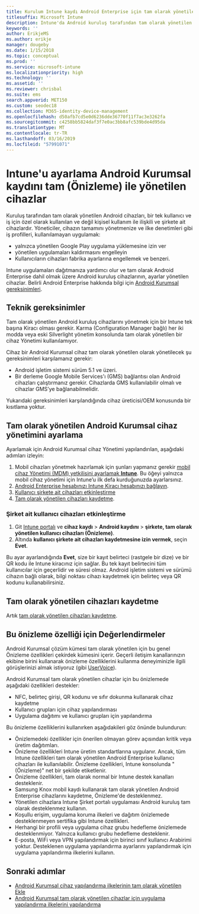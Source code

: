 ```yaml
---
title: Kurulum Intune kaydı Android Enterprise için tam olarak yönetilen cihazlar
titlesuffix: Microsoft Intune
description: Intune'da Android kuruluş tarafından tam olarak yönetilen cihazları kaydetmeyi öğrenin.
keywords: ''
author: ErikjeMS
ms.author: erikje
manager: dougeby
ms.date: 1/15/2018
ms.topic: conceptual
ms.prod: ''
ms.service: microsoft-intune
ms.localizationpriority: high
ms.technology: ''
ms.assetid: ''
ms.reviewer: chrisbal
ms.suite: ems
search.appverid: MET150
ms.custom: seodec18
ms.collection: M365-identity-device-management
ms.openlocfilehash: d50afb7cd5e0d6236dde36770f11f7ac3e3262fa
ms.sourcegitcommit: c4258bb5824daf3f7e0ac3bb8afc539bde4d95da
ms.translationtype: MT
ms.contentlocale: tr-TR
ms.lasthandoff: 03/16/2019
ms.locfileid: "57991071"
---
```

# <a name="set-up-intune-enrollment-of-android-enterprise-fully-managed-devices-preview"></a>Intune'u ayarlama Android Kurumsal kaydını tam (Önizleme) ile yönetilen cihazlar

Kuruluş tarafından tam olarak yönetilen Android cihazları, bir tek kullanıcı ve iş için özel olarak kullanılan ve değil kişisel kullanım ile ilişkili ve şirkete ait cihazlardır. Yöneticiler, cihazın tamamını yönetmenize ve ilke denetimleri gibi iş profilleri, kullanılamayan uygulamak:
- yalnızca yönetilen Google Play uygulama yüklemesine izin ver
- yönetilen uygulamaları kaldırmasını engelleyin
- Kullanıcıların cihazları fabrika ayarlarına engellemek ve benzeri.

Intune uygulamaları dağıtmanıza yardımcı olur ve tam olarak Android Enterprise dahil olmak üzere Android kuruluş cihazlarının, ayarlar yönetilen cihazlar. Belirli Android Enterprise hakkında bilgi için [Android Kurumsal gereksinimleri](https://support.google.com/work/android/answer/6174145?hl=en&ref_topic=6151012).

## <a name="technical-requirements"></a>Teknik gereksinimler

Tam olarak yönetilen Android kuruluş cihazlarını yönetmek için bir Intune tek başına Kiracı olması gerekir. Karma (Configuration Manager bağlı) her iki modda veya eski Silverlight yönetim konsolunda tam olarak yönetilen bir cihaz Yönetimi kullanılamıyor.

Cihaz bir Android Kurumsal cihaz tam olarak yönetilen olarak yönetilecek şu gereksinimleri karşılamanız gerekir:

- Android işletim sistemi sürüm 5.1 ve üzeri.
- Bir derleme Google Mobile Services'ı (GMS) bağlantısı olan Android cihazları çalıştırmanız gerekir. Cihazlarda GMS kullanılabilir olmalı ve cihazlar GMS’ye bağlanabilmelidir.

Yukarıdaki gereksinimleri karşılandığında cihaz üreticisi/OEM konusunda bir kısıtlama yoktur.

## <a name="set-up-android-enterprise-fully-managed-device-management"></a>Tam olarak yönetilen Android Kurumsal cihaz yönetimini ayarlama

Ayarlamak için Android Kurumsal cihaz Yönetimi yapılandırılan, aşağıdaki adımları izleyin:

1. Mobil cihazları yönetmek hazırlamak için şunları yapmanız gerekir [mobil cihaz Yönetimi (MDM) yetkilisini ayarlamak **Intune**](mdm-authority-set.md). Bu öğeyi yalnızca mobil cihaz yönetimi için Intune’u ilk defa kurduğunuzda ayarlarsınız.
2. [Android Enterprise hesabınızı Intune Kiracı hesabınızı bağlayın](connect-intune-android-enterprise.md).
3. [Kullanıcı şirkete ait cihazları etkinleştirme](#enable-corporate-owned-user-devices)
4. [Tam olarak yönetilen cihazları kaydetme](#enroll-the-fully-managed-devices).

### <a name="enable-corporate-owned-user-devices"></a>Şirket ait kullanıcı cihazları etkinleştirme

1. Git [Intune portalı](https://portal.azure.com) ve **cihaz kaydı** > **Android kaydını** > **şirkete, tam olarak yönetilen kullanıcı cihazları (Önizleme)**.
2. Altında **kullanıcı şirkete ait cihazları kaydetmesine izin vermek**, seçin **Evet**.

Bu ayar ayarlandığında **Evet**, size bir kayıt belirteci (rastgele bir dize) ve bir QR kodu ile Intune kiracınız için sağlar. Bu tek kayıt belirtecini tüm kullanıcılar için geçerlidir ve süresi olmaz. Android işletim sistemi ve sürümü cihazın bağlı olarak, bilgi noktası cihazı kaydetmek için belirteç veya QR kodunu kullanabilirsiniz.

## <a name="enroll-the-fully-managed-devices"></a>Tam olarak yönetilen cihazları kaydetme
Artık [tam olarak yönetilen cihazları kaydetme](android-dedicated-devices-fully-managed-enroll.md).

## <a name="considerations-for-this-preview-feature"></a>Bu önizleme özelliği için Değerlendirmeler
Android Kurumsal çözüm kümesi tam olarak yönetilen için bu genel Önizleme özellikleri çekirdek kümesini içerir. Geçerli iletişim kanallarınızın ekibine birini kullanarak önizleme özelliklerini kullanma deneyiminizle ilgili görüşlerinizi almak istiyoruz (gibi [UserVoice](https://microsoftintune.uservoice.com/forums/291681-ideas?category_id=210853)).

Android Kurumsal tam olarak yönetilen cihazlar için bu önizlemede aşağıdaki özellikleri destekler:
- NFC, belirteç girişi, QR kodunu ve sıfır dokunma kullanarak cihaz kaydetme
- Kullanıcı grupları için cihaz yapılandırması
- Uygulama dağıtımı ve kullanıcı grupları için yapılandırma


Bu önizleme özelliklerini kullanırken aşağıdakileri göz önünde bulundurun:
- Önizlemedeki özellikler için önerilen olmayan görev açısından kritik veya üretim dağıtımları. 
- Önizleme özellikleri Intune üretim standartlarına uygulanır. Ancak, tüm Intune özellikleri tam olarak yönetilen Android Enterprise kullanıcı cihazları ile kullanılabilir. Önizleme özellikleri, Intune konsolunda "(Önizleme)" net bir şekilde etiketlenir. 
- Önizleme özellikleri, tam olarak normal bir Intune destek kanalları desteklenir.
- Samsung Knox mobil kaydı kullanarak tam olarak yönetilen Android Enterprise cihazlarını kaydetme, Önizleme'de desteklenmez. 
- Yönetilen cihazlara Intune Şirket portalı uygulaması Android kuruluş tam olarak desteklenmez kullanın. 
- Koşullu erişim, uygulama koruma ilkeleri ve dağıtım önizlemede desteklenmeyen sertifika gibi Intune özellikleri. 
- Herhangi bir profili veya uygulama cihaz grubu hedefleme önizlemede desteklenmiyor. Yalnızca kullanıcı grubu hedefleme desteklenir. 
- E-posta, WiFi veya VPN yapılandırmak için birinci sınıf kullanıcı Arabirimi yoktur. Desteklenen uygulama yapılandırma ayarlarını yapılandırmak için uygulama yapılandırma ilkelerini kullanın.

## <a name="next-steps"></a>Sonraki adımlar
- [Android Kurumsal cihaz yapılandırma ilkelerinin tam olarak yönetilen Ekle](device-restrictions-android-for-work.md#device-owner-only)
- [Android Kurumsal tam olarak yönetilen cihazlar için uygulama yapılandırma ilkelerini yapılandırma](app-configuration-policies-use-android.md)

